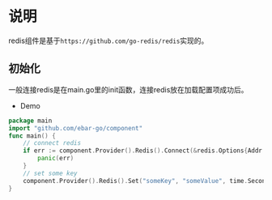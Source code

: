 # 说明
redis组件是基于`https://github.com/go-redis/redis`实现的。


## 初始化
一般连接redis是在main.go里的init函数，连接redis放在加载配置项成功后。

- Demo
```go
package main
import "github.com/ebar-go/component"
func main() {
    // connect redis
	if err := component.Provider().Redis().Connect(&redis.Options{Addr: "127.0.0.1:6379"}); err != nil {
		panic(err)
	}
	// set some key
	component.Provider().Redis().Set("someKey", "someValue", time.Second)
}
```
